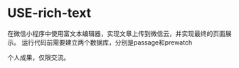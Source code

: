 # USE-rich-text
在微信小程序中使用富文本编辑器，实现文章上传到微信云，并实现最终的页面展示。
运行代码前需要建立两个数据库，分别是passage和prewatch

个人成果，仅限交流。
